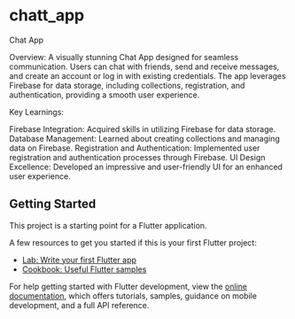 # chatt_app
 Chat App

Overview:
A visually stunning Chat App designed for seamless communication. Users can chat with friends, send and receive messages, and create an account or log in with existing credentials. The app leverages Firebase for data storage, including collections, registration, and authentication, providing a smooth user experience.

Key Learnings:

Firebase Integration: Acquired skills in utilizing Firebase for data storage.
Database Management: Learned about creating collections and managing data on Firebase.
Registration and Authentication: Implemented user registration and authentication processes through Firebase.
UI Design Excellence: Developed an impressive and user-friendly UI for an enhanced user experience.

## Getting Started

This project is a starting point for a Flutter application.

A few resources to get you started if this is your first Flutter project:

- [Lab: Write your first Flutter app](https://docs.flutter.dev/get-started/codelab)
- [Cookbook: Useful Flutter samples](https://docs.flutter.dev/cookbook)

For help getting started with Flutter development, view the
[online documentation](https://docs.flutter.dev/), which offers tutorials,
samples, guidance on mobile development, and a full API reference.
